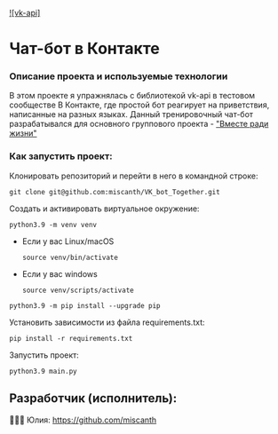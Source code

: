 [![vk-api]](https://pypi.org/project/vk-api/)

# Чат-бот в Контакте

### Описание проекта и используемые технологии
В этом проекте я упражнялась с библиотекой vk-api в тестовом сообществе В Контакте, где простой бот реагирует на приветствия, написанные на разных языках.
Данный тренировочный чат-бот разрабатывался для основного группового проекта - ["Вместе ради жизни"](https://github.com/Studio-Yandex-Practicum/together-for-life)


### Как запустить проект:
Клонировать репозиторий и перейти в него в командной строке: 
```
git clone git@github.com:miscanth/VK_bot_Together.git
```
Cоздать и активировать виртуальное окружение: 
```
python3.9 -m venv venv 
```
* Если у вас Linux/macOS 

    ```
    source venv/bin/activate
    ```
* Если у вас windows 
 
    ```
    source venv/scripts/activate
    ```
```
python3.9 -m pip install --upgrade pip
```
Установить зависимости из файла requirements.txt:
```
pip install -r requirements.txt
```
Запустить проект:

```
python3.9 main.py
```

## Разработчик (исполнитель):
👩🏼‍💻 Юлия: https://github.com/miscanth
